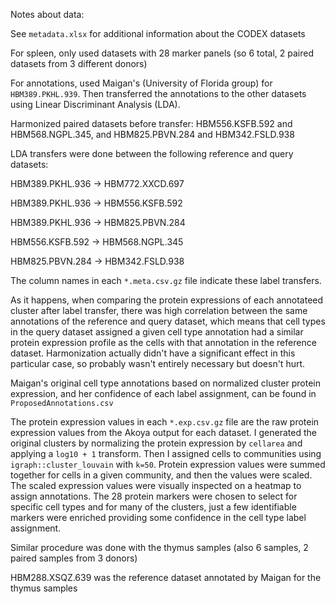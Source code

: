 Notes about data:

See `metadata.xlsx` for additional information about the CODEX datasets

For spleen, only used datasets with 28 marker panels (so 6 total, 2 paired datasets from 3 different donors)

For annotations, used Maigan's (University of Florida group) for `HBM389.PKHL.939`. Then transferred the annotations to the other datasets using Linear Discriminant Analysis (LDA).

Harmonized paired datasets before transfer: HBM556.KSFB.592 and HBM568.NGPL.345, and HBM825.PBVN.284 and HBM342.FSLD.938

LDA transfers were done between the following reference and query datasets:

HBM389.PKHL.936 -\> HBM772.XXCD.697

HBM389.PKHL.936 -\> HBM556.KSFB.592

HBM389.PKHL.936 -\> HBM825.PBVN.284

HBM556.KSFB.592 -\> HBM568.NGPL.345

HBM825.PBVN.284 -\> HBM342.FSLD.938

The column names in each `*.meta.csv.gz` file indicate these label transfers.

As it happens, when comparing the protein expressions of each annotateed cluster after label transfer, there was high correlation between the same annotations of the reference and query dataset, which means that cell types in the query dataset assigned a given cell type annotation had a similar protein expression profile as the cells with that annotation in the reference dataset. Harmonization actually didn't have a significant effect in this particular case, so probably wasn't entirely necessary but doesn't hurt.

Maigan's original cell type annotations based on normalized cluster protein expression, and her confidence of each label assignment, can be found in `ProposedAnnotations.csv`

The protein expression values in each `*.exp.csv.gz` file are the raw protein expression values from the Akoya output for each dataset. I generated the original clusters by normalizing the protein expression by `cellarea` and applying a `log10 + 1` transform. Then I assigned cells to communities using `igraph::cluster_louvain` with `k=50`. Protein expression values were summed together for cells in a given community, and then the values were scaled. The scaled expression values were visually inspected on a heatmap to assign annotations. The 28 protein markers were chosen to select for specific cell types and for many of the clusters, just a few identifiable markers were enriched providing some confidence in the cell type label assignment.

Similar procedure was done with the thymus samples (also 6 samples, 2 paired samples from 3 donors)

HBM288.XSQZ.639 was the reference dataset annotated by Maigan for the thymus samples

